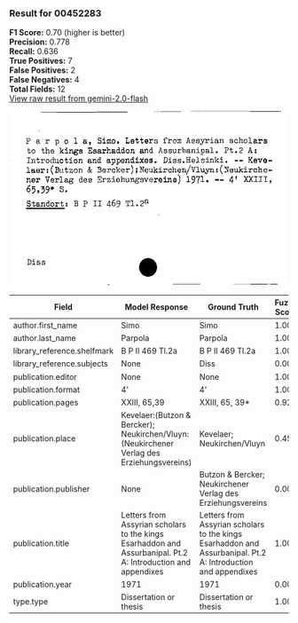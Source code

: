 ### Result for 00452283
**F1 Score:** 0.70 (higher is better)<br>**Precision:** 0.778<br>**Recall:** 0.636<br>**True Positives:** 7<br>**False Positives:** 2<br>**False Negatives:** 4<br>**Total Fields:** 12<br>[View raw result from gemini-2.0-flash](https://github.com/RISE-UNIBAS/humanities_data_benchmark/blob/main/results/2025-10-01/T0151/request_T0151_00452283.json)

<img src="https://github.com/RISE-UNIBAS/humanities_data_benchmark/blob/main/benchmarks/zettelkatalog/images/00452283.jpg?raw=true" alt="00452283" width="600px">

| Field | Model Response | Ground Truth | Fuzzy Score | Match |
|-------|----------------|--------------|-------------|-------|
| author.first_name | Simo | Simo | 1.000 | ✅ |
| author.last_name | Parpola | Parpola | 1.000 | ✅ |
| library_reference.shelfmark | B P II 469 Tl.2a | B P II 469 Tl.2a | 1.000 | ✅ |
| library_reference.subjects | None | Diss | 0.000 | ❌ |
| publication.editor | None | None | 1.000 | ✅ |
| publication.format | 4' | 4' | 1.000 | ✅ |
| publication.pages | XXIII, 65,39 | XXIII, 65, 39* | 0.923 | ✅ |
| publication.place | Kevelaer:(Butzon & Bercker); Neukirchen/Vluyn:(Neukirchener Verlag des Erziehungsvereins) | Kevelaer; Neukirchen/Vluyn | 0.452 | ❌ |
| publication.publisher | None | Butzon & Bercker; Neukirchener Verlag des Erziehungsvereins | 0.000 | ❌ |
| publication.title | Letters from Assyrian scholars to the kings Esarhaddon and Assurbanipal. Pt.2 A: Introduction and appendixes | Letters from Assyrian scholars to the kings Esarhaddon and Assurbanipal. Pt.2 A: Introduction and appendixes | 1.000 | ✅ |
| publication.year | 1971 | 1971 | 0.000 | ❌ |
| type.type | Dissertation or thesis | Dissertation or thesis | 1.000 | ✅ |
